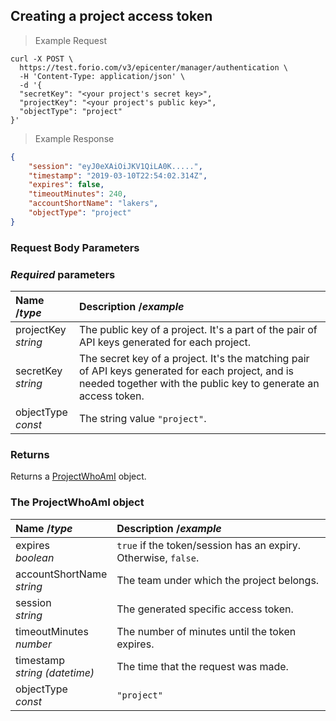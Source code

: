 <h2 id="create-project-token">Creating a project access token</h2>

> Example Request

```shell
curl -X POST \
  https://test.forio.com/v3/epicenter/manager/authentication \
  -H 'Content-Type: application/json' \
  -d '{
  "secretKey": "<your project's secret key>",
  "projectKey": "<your project's public key>",
  "objectType": "project"
}'
```

> Example Response

```json
{
    "session": "eyJ0eXAiOiJKV1QiLA0K.....",
    "timestamp": "2019-03-10T22:54:02.314Z",
    "expires": false,
    "timeoutMinutes": 240,
    "accountShortName": "lakers",
    "objectType": "project"
}
```


### Request Body Parameters

### *Required* parameters
| Name /*type* | Description /*example* |
|:----------|:------------|
|projectKey<br>*string*|The public key of a project. It's a part of the pair of API keys generated for each project.|
|secretKey<br>*string*|The secret key of a project. It's the matching pair of API keys generated for each project, and is needed together with the public key to generate an access token.|
|objectType<br>*const*|The string value `"project"`.|


### Returns

Returns a [ProjectWhoAmI](#projectwhoami) object.


<h3 id="projectwhoami">The ProjectWhoAmI object</h3>

| Name /*type* | Description /*example* |
|:----------|:------------|
|expires<br>*boolean*|`true` if the token/session has an expiry. Otherwise, `false`.|
|accountShortName<br>*string*|The team under which the project belongs.|
|session<br>*string*|The generated specific access token.|
|timeoutMinutes<br>*number*|The number of minutes until the token expires.|
|timestamp<br>*string (datetime)*|The time that the request was made.|
|objectType<br>*const*|`"project"`|
